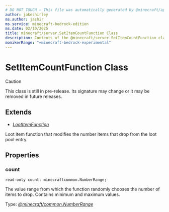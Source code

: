 ```yaml
---
# DO NOT TOUCH — This file was automatically generated by @minecraft/api-docs-generator, to report problems file an issue at https://github.com/Mojang/minecraft-scripting-libraries
author: jakeshirley
ms.author: jashir
ms.service: minecraft-bedrock-edition
ms.date: 02/10/2025
title: minecraft/server.SetItemCountFunction Class
description: Contents of the @minecraft/server.SetItemCountFunction class.
monikerRange: "=minecraft-bedrock-experimental"
---
```

# SetItemCountFunction Class

> [!CAUTION]
> This class is still in pre-release.  Its signature may change or it may be removed in future releases.

## Extends
- [*LootItemFunction*](LootItemFunction.md)

Loot item function that modifies the number items that drop from the loot pool entry.

## Properties

### **count**
`read-only count: minecraftcommon.NumberRange;`

The value range from which the function randomly chooses the number of items to drop. Contains minimum and maximum values.

Type: [*@minecraft/common.NumberRange*](../../../scriptapi/minecraft/common/NumberRange.md)
